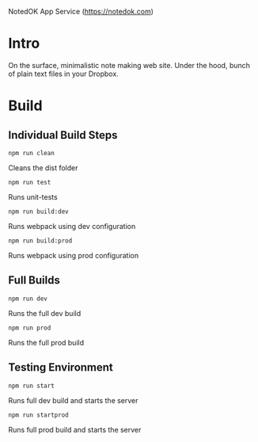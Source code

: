 NotedOK App Service (https://notedok.com)

# Intro

On the surface, minimalistic note making web site.
Under the hood, bunch of plain text files in your Dropbox.

# Build

## Individual Build Steps

```
npm run clean
```

Cleans the dist folder

```
npm run test
```

Runs unit-tests

```
npm run build:dev
```

Runs webpack using dev configuration

```
npm run build:prod
```

Runs webpack using prod configuration

## Full Builds

```
npm run dev
```

Runs the full dev build

```
npm run prod
```

Runs the full prod build

## Testing Environment

```
npm run start
```

Runs full dev build and starts the server

```
npm run startprod
```

Runs full prod build and starts the server
